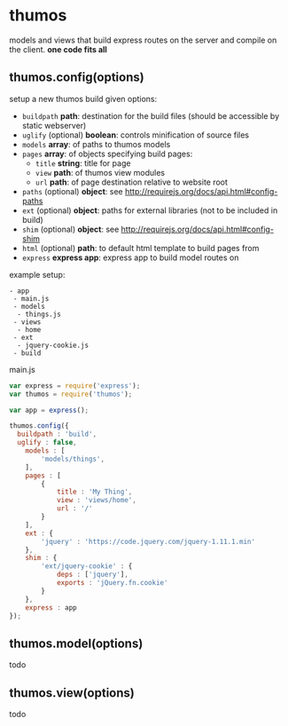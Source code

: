 # thumos
models and views that build express routes on the server and compile on the client. **one code fits all**

## thumos.config(options)
setup a new thumos build given options:
  - `buildpath` **path**: destination for the build files (should be accessible by static webserver)
  - `uglify` (optional) **boolean**: controls minification of source files
  - `models` **array**: of paths to thumos models
  - `pages` **array**: of objects specifying build pages:
    - `title` **string**: title for page
    - `view` **path**: of thumos view modules
    - `url` **path**: of page destination relative to website root
  - `paths` (optional) **object**: see http://requirejs.org/docs/api.html#config-paths
  - `ext` (optional) **object**: paths for external libraries (not to be included in build)
  - `shim` (optional) **object**: see http://requirejs.org/docs/api.html#config-shim
  - `html` (optional) **path**: to default html template to build pages from
  - `express` **express app**: express app to build model routes on
  
example setup:
~~~
- app
 - main.js
 - models
  - things.js
 - views
  - home
 - ext
  - jquery-cookie.js
 - build
~~~

main.js
~~~ javascript
var express = require('express');
var thumos = require('thumos');

var app = express();

thumos.config({
  buildpath : 'build',
  uglify : false,
	models : [
		'models/things',
	],
	pages : [
		{
			title : 'My Thing',
			view : 'views/home',
			url : '/'
		}
	],
	ext : {
		'jquery' : 'https://code.jquery.com/jquery-1.11.1.min'
	},
	shim : {
		'ext/jquery-cookie' : {
    		deps : ['jquery'],
    		exports : 'jQuery.fn.cookie'
    	}
	},
	express : app
});
~~~

## thumos.model(options)
todo

## thumos.view(options)
todo
